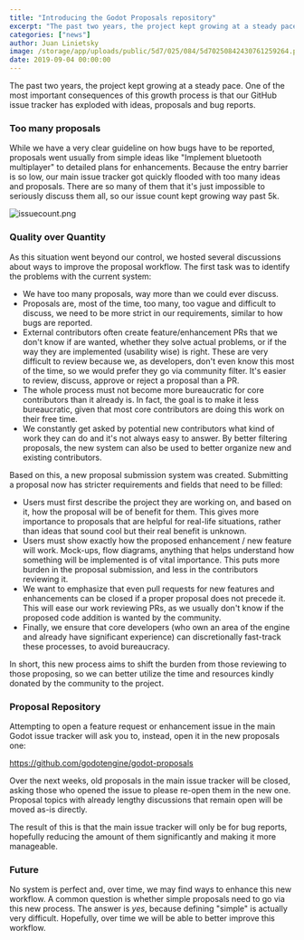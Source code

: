 ```yaml
---
title: "Introducing the Godot Proposals repository"
excerpt: "The past two years, the project kept growing at a steady pace. One of the most important consequences of this growth process is that our GitHub issue tracker has exploded with ideas, proposals and bug reports."
categories: ["news"]
author: Juan Linietsky
image: /storage/app/uploads/public/5d7/025/084/5d70250842430761259264.png
date: 2019-09-04 00:00:00
---
```


The past two years, the project kept growing at a steady pace. One of the most important consequences of this growth process is that our GitHub issue tracker has exploded with ideas, proposals and bug reports.

### Too many proposals

While we have a very clear guideline on how bugs have to be reported, proposals went usually from simple ideas like "Implement bluetooth multiplayer" to detailed plans for enhancements. Because the entry barrier is so low, our main issue tracker got quickly flooded with too many ideas and proposals. There are so many of them that it's just impossible to seriously discuss them all, so our issue count kept growing way past 5k.



![issuecount.png](/storage/app/uploads/public/5d7/01f/1e2/5d701f1e2addc491682904.png)

### Quality over Quantity

As this situation went beyond our control, we hosted several discussions about ways to improve the proposal workflow. The first task was to identify the problems with the current system:

* We have too many proposals, way more than we could ever discuss.
* Proposals are, most of the time, too many, too vague and difficult to discuss, we need to be more strict in our requirements, similar to how bugs are reported.
* External contributors often create feature/enhancement PRs that we don't know if are wanted, whether they solve actual problems, or if the way they are implemented (usability wise) is right. These are very difficult to review because we, as developers, don't even know this most of the time, so we would prefer they go via community filter. It's easier to review, discuss, approve or reject a proposal than a PR.
* The whole process must not become more bureaucratic for core contributors than it already is. In fact, the goal is to make it less bureaucratic, given that most core contributors are doing this work on their free time.
* We constantly get asked by potential new contributors what kind of work they can do and it's not always easy to answer. By better filtering proposals, the new system can also be used to better organize new and existing contributors.

Based on this, a new proposal submission system was created. Submitting a proposal now has stricter requirements and fields that need to be filled:

* Users must first describe the project they are working on, and based on it, how the proposal will be of benefit for them. This gives more importance to proposals that are helpful for real-life situations, rather than ideas that sound cool but their real benefit is unknown.
* Users must show exactly how the proposed enhancement / new feature will work. Mock-ups, flow diagrams, anything that helps understand how something will be implemented is of vital importance. This puts more burden in the proposal submission, and less in the contributors reviewing it.
* We want to emphasize that even pull requests for new features and enhancements can be closed if a proper proposal does not precede it. This will ease our work reviewing PRs, as we usually don't know if the proposed code addition is wanted by the community.
* Finally, we ensure that core developers (who own an area of the engine and already have significant experience) can discretionally fast-track these processes, to avoid bureaucracy.

In short, this new process aims to shift the burden from those reviewing to those proposing, so we can better utilize the time and resources kindly donated by the community to the project.

### Proposal Repository

Attempting to open a feature request or enhancement issue in the main Godot issue tracker will ask you to, instead, open it in the new proposals one:

https://github.com/godotengine/godot-proposals

Over the next weeks, old proposals in the main issue tracker will be closed, asking those who opened the issue to please re-open them in the new one. Proposal topics with already lengthy discussions that remain open will be moved as-is directly.

The result of this is that the main issue tracker will only be for bug reports, hopefully reducing the amount of them significantly and making it more manageable.


### Future

No system is perfect and, over time, we may find ways to enhance this new workflow. A common question is whether simple proposals need to go via this new process. The answer is *yes*, because defining "simple" is actually very difficult. Hopefully, over time we will be able to better improve this workflow.
